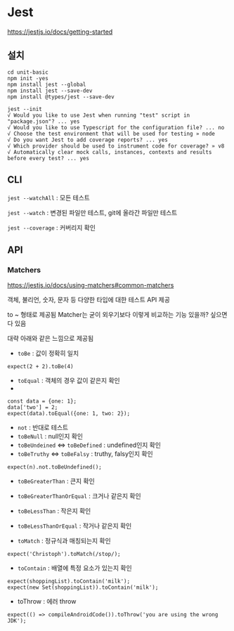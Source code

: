 # Jest

https://jestjs.io/docs/getting-started

## 설치

```
cd unit-basic
npm init -yes
npm install jest --global
npm install jest --save-dev
npm install @types/jest --save-dev
```

```
jest --init
√ Would you like to use Jest when running "test" script in "package.json"? ... yes
√ Would you like to use Typescript for the configuration file? ... no
√ Choose the test environment that will be used for testing » node
√ Do you want Jest to add coverage reports? ... yes
√ Which provider should be used to instrument code for coverage? » v8
√ Automatically clear mock calls, instances, contexts and results before every test? ... yes
```

## CLI

`jest --watchAll` : 모든 테스트

`jest --watch` : 변경된 파일만 테스트, git에 올라간 파일만 테스트

`jest --coverage` : 커버리지 확인

## API

### Matchers

https://jestjs.io/docs/using-matchers#common-matchers

객체, 불리언, 숫자, 문자 등 다양한 타입에 대한 테스트 API 제공

to ~ 형태로 제공됨 Matcher는 굳이 외우기보다 이렇게 비교하는 기능 있을까? 싶으면 다 있음

대략 아래와 같은 느낌으로 제공됨

- `toBe` : 값이 정확히 일치

`expect(2 + 2).toBe(4)`

- `toEqual` : 객체의 경우 값이 같은지 확인
-

```
const data = {one: 1};
data['two'] = 2;
expect(data).toEqual({one: 1, two: 2});
```

- `not` : 반대로 테스트
- `toBeNull` : null인지 확인
- `toBeUndeined` <=> `toBeDefined` : undefined인지 확인
- `toBeTruthy` <=> `toBeFalsy` : truthy, falsy인지 확인

`expect(n).not.toBeUndefined();`

- `toBeGreaterThan` : 큰지 확인
- `toBeGreaterThanOrEqual` : 크거나 같은지 확인
- `toBeLessThan` : 작은지 확인
- `toBeLessThanOrEqual` : 작거나 같은지 확인

- `toMatch` : 정규식과 매칭되는지 확인

`expect('Christoph').toMatch(/stop/);`

- `toContain` : 배열에 특정 요소가 있는지 확인

```
expect(shoppingList).toContain('milk');
expect(new Set(shoppingList)).toContain('milk');
```

- toThrow : 에러 throw

`expect(() => compileAndroidCode()).toThrow('you are using the wrong JDK');`
